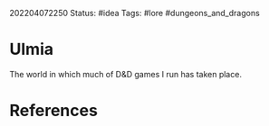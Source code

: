 202204072250
Status: #idea
Tags: #lore #dungeons_and_dragons 

# Ulmia
The world in which much of D&D games I run has taken place.


# References

